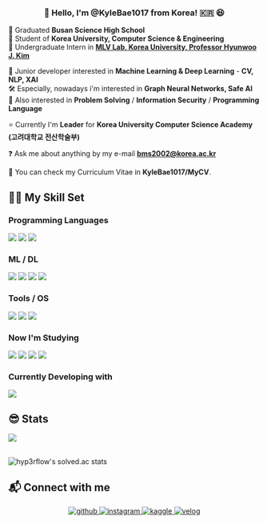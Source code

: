 ### <div align="center">👋 Hello, I'm @KyleBae1017 from Korea! 🇰🇷 😆 </div>  
  

🏫 Graduated **Busan Science High School**\
🐯 Student of **Korea University, Computer Science & Engineering** \
📝 Undergraduate Intern in [**MLV Lab, Korea University, Professor Hyunwoo J. Kim**](https://www.hyunwoojkim.com/home)
  
🌱 Junior developer interested in **Machine Learning & Deep Learning** - **CV, NLP, XAI**\
🛠 Especially, nowadays i'm interested in **Graph Neural Networks, Safe AI**\
🔑 Also interested in **Problem Solving** / **Information Security** / **Programming Language**

⭐️ Currently I'm **Leader** for **Korea University Computer Science Academy (고려대학교 전산학술부)**   
  
❓ Ask me about anything by my e-mail **bms2002@korea.ac.kr**

📄 You can check my Curriculum Vitae in **KyleBae1017/MyCV**.
 
## 🧑‍💻 My Skill Set  

### Programming Languages  
<img src="https://img.shields.io/badge/Python-3776AB?style=rounded-lg&logo=Python&logoColor=yellow"/> <img src="https://img.shields.io/badge/C-A8B9CC?style=rounded-lg&logo=C&logoColor=orange"/> <img src="https://img.shields.io/badge/C++-00599C?style=rounded-lg&logo=cplusplus&logoColor=white">
### ML / DL
<img src="https://img.shields.io/badge/Tensorflow-FF6F00?style=rounded-lg&logo=Tensorflow&logoColor=white"/> <img src="https://img.shields.io/badge/Keras-D00000?style=rounded-lg&logo=Keras&logoColor=white"/> <img src="https://img.shields.io/badge/scikit--learn-F7931E?style=rounded-lg&logo=scikit-learn&logoColor=blue"/> <img src="https://img.shields.io/badge/NumPy-013243?style=rounded-lg&logo=NumPy&logoColor=orange"/>
### Tools / OS
<img src="https://img.shields.io/badge/Linux-FCC624?style=rounded-lg&logo=Linux&logoColor=black"/> <img src="https://img.shields.io/badge/Conda--Forge-000000?style=rounded-lg&logo=Conda-Forge&logoColor=white"/> <img src="https://img.shields.io/badge/Anaconda-44A833?style=rounded-lg&logo=Anaconda&logoColor=white"/> 
### Now I'm Studying
<img src="https://img.shields.io/badge/HTML-E34F26?style=rounded-lg&logo=HTML5&logoColor=white"/> <img src="https://img.shields.io/badge/CSS-1572B6?style=rounded-lg&logo=CSS3&logoColor=white"/> <img src="https://img.shields.io/badge/JavaScript-F7DF1E?style=rounded-lg&logo=Javascript&logoColor=white"/> <img src="https://img.shields.io/badge/OCaml-EC6813?style=rounded-lg&logo=OCaml&logoColor=white"/>

### Currently Developing with
<img src="https://img.shields.io/badge/MacBook M1 Air-000000?style=rounded-lg&logo=macOS&logoColor=white"/>

## 😎 Stats  
<div align="left"><img src="https://github-readme-stats.vercel.app/api?username=KyleBae1017&show_icons=true&count_private=true&hide_border=true" align="center" /></div>  

<br/>  

![hyp3rflow's solved.ac stats](https://github-readme-solvedac.hyp3rflow.vercel.app/api/?handle=bms2002)

## 📬 Connect with me  
<div align="center">
<a href="https://github.com/KyleBae1017" target="_blank">
<img src=https://img.shields.io/badge/github-%2324292e.svg?&style=for-the-badge&logo=github&logoColor=white alt=github style="margin-bottom: 5px;" />
</a>
<a href="https://instagram.com/bae_ms_1017" target="_blank">
<img src=https://img.shields.io/badge/instagram-%23000000.svg?&style=for-the-badge&logo=instagram&logoColor=white alt=instagram style="margin-bottom: 5px;" />
</a>
<a href="https://www.kaggle.com/bms2002" target="_blank">
<img src=https://img.shields.io/badge/kaggle-%2344BAE8.svg?&style=for-the-badge&logo=kaggle&logoColor=white alt=kaggle style="margin-bottom: 5px;" />
</a>
<a href="https://velog.io/@kylebae1017" target="_blank">
<img src=https://img.shields.io/badge/velog-%2300B388.svg?&style=for-the-badge&logo=micro.blog&logoColor=white alt=velog style="margin-bottom: 5px;" />
</a> 
</div>  

<br />


